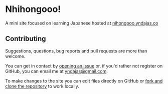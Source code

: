 # Nhihongooo!

A mini site focused on learning Japanese hosted at <a href="https://nihongooo.yndajas.co" target="_blank">nihongooo.yndajas.co</a>

## Contributing

Suggestions, questions, bug reports and pull requests are more than welcome.

You can get in contact by [opening an issue](https://github.com/yndajas/Nihongooo/issues/new) or, if you'd rather not register on GitHub, you can email me at [yndajas@gmail.com](mailto:yndajas@gmail.com?subject=Nihongooo).

To make changes to the site you can edit files directly on GitHub or <a href="https://docs.github.com/en/github/getting-started-with-github/fork-a-repo" title="Fork a repo" target="_blank">fork and clone the repository</a> to work locally.
